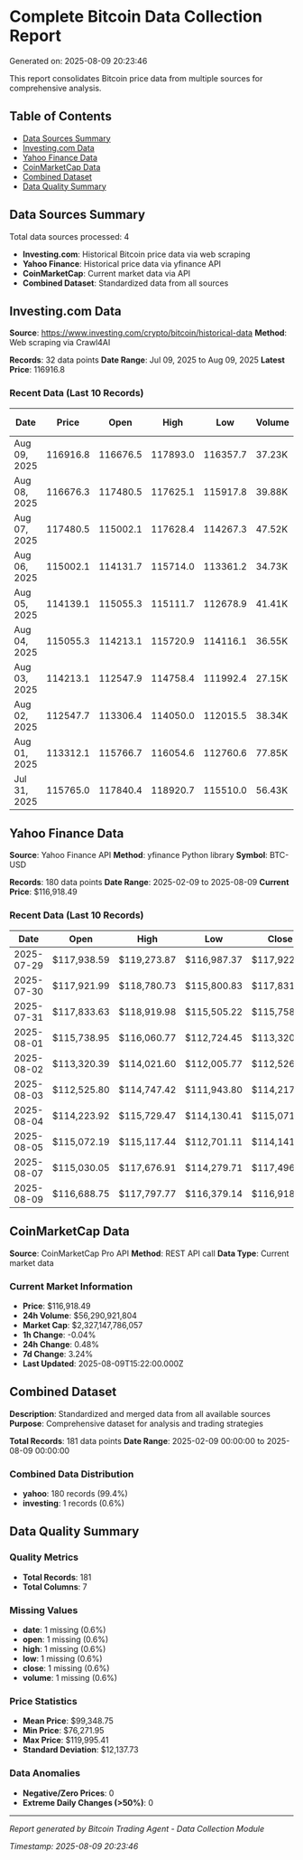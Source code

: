 # Complete Bitcoin Data Collection Report

Generated on: 2025-08-09 20:23:46

This report consolidates Bitcoin price data from multiple sources for comprehensive analysis.

## Table of Contents
- [Data Sources Summary](#data-sources-summary)
- [Investing.com Data](#investingcom-data)
- [Yahoo Finance Data](#yahoo-finance-data)
- [CoinMarketCap Data](#coinmarketcap-data)
- [Combined Dataset](#combined-dataset)
- [Data Quality Summary](#data-quality-summary)

## Data Sources Summary

Total data sources processed: 4

- **Investing.com**: Historical Bitcoin price data via web scraping
- **Yahoo Finance**: Historical price data via yfinance API
- **CoinMarketCap**: Current market data via API
- **Combined Dataset**: Standardized data from all sources

## Investing.com Data

**Source**: https://www.investing.com/crypto/bitcoin/historical-data
**Method**: Web scraping via Crawl4AI

**Records**: 32 data points
**Date Range**: Jul 09, 2025 to Aug 09, 2025
**Latest Price**: 116916.8

### Recent Data (Last 10 Records)

| Date | Price | Open | High | Low | Volume | Change % |
|------|-------|------|------|-----|--------|----------|
| Aug 09, 2025 | 116916.8 | 116676.5 | 117893.0 | 116357.7 | 37.23K | +0.21% |
| Aug 08, 2025 | 116676.3 | 117480.5 | 117625.1 | 115917.8 | 39.88K | -0.68% |
| Aug 07, 2025 | 117480.5 | 115002.1 | 117628.4 | 114267.3 | 47.52K | +2.16% |
| Aug 06, 2025 | 115002.1 | 114131.7 | 115714.0 | 113361.2 | 34.73K | +0.76% |
| Aug 05, 2025 | 114139.1 | 115055.3 | 115111.7 | 112678.9 | 41.41K | -0.80% |
| Aug 04, 2025 | 115055.3 | 114213.1 | 115720.9 | 114116.1 | 36.55K | +0.74% |
| Aug 03, 2025 | 114213.1 | 112547.9 | 114758.4 | 111992.4 | 27.15K | +1.48% |
| Aug 02, 2025 | 112547.7 | 113306.4 | 114050.0 | 112015.5 | 38.34K | -0.67% |
| Aug 01, 2025 | 113312.1 | 115766.7 | 116054.6 | 112760.6 | 77.85K | -2.12% |
| Jul 31, 2025 | 115765.0 | 117840.4 | 118920.7 | 115510.0 | 56.43K | -1.76% |

## Yahoo Finance Data

**Source**: Yahoo Finance API
**Method**: yfinance Python library
**Symbol**: BTC-USD

**Records**: 180 data points
**Date Range**: 2025-02-09 to 2025-08-09
**Current Price**: $116,918.49

### Recent Data (Last 10 Records)

| Date | Open | High | Low | Close | Volume |
|------|------|------|-----|-------|--------|
| 2025-07-29 | $117,938.59 | $119,273.87 | $116,987.37 | $117,922.15 | 68,463,107,433 |
| 2025-07-30 | $117,921.99 | $118,780.73 | $115,800.83 | $117,831.19 | 68,896,148,592 |
| 2025-07-31 | $117,833.63 | $118,919.98 | $115,505.22 | $115,758.20 | 69,370,346,018 |
| 2025-08-01 | $115,738.95 | $116,060.77 | $112,724.45 | $113,320.09 | 91,294,530,181 |
| 2025-08-02 | $113,320.39 | $114,021.60 | $112,005.77 | $112,526.91 | 56,870,866,000 |
| 2025-08-03 | $112,525.80 | $114,747.42 | $111,943.80 | $114,217.67 | 48,099,615,826 |
| 2025-08-04 | $114,223.92 | $115,729.47 | $114,130.41 | $115,071.88 | 35,783,028,986 |
| 2025-08-05 | $115,072.19 | $115,117.44 | $112,701.11 | $114,141.45 | 61,039,182,286 |
| 2025-08-07 | $115,030.05 | $117,676.91 | $114,279.71 | $117,496.90 | 64,051,649,681 |
| 2025-08-09 | $116,688.75 | $117,797.77 | $116,379.14 | $116,918.49 | 56,290,922,496 |

## CoinMarketCap Data

**Source**: CoinMarketCap Pro API
**Method**: REST API call
**Data Type**: Current market data

### Current Market Information

- **Price**: $116,918.49
- **24h Volume**: $56,290,921,804
- **Market Cap**: $2,327,147,786,057
- **1h Change**: -0.04%
- **24h Change**: 0.48%
- **7d Change**: 3.24%
- **Last Updated**: 2025-08-09T15:22:00.000Z

## Combined Dataset

**Description**: Standardized and merged data from all available sources
**Purpose**: Comprehensive dataset for analysis and trading strategies

**Total Records**: 181 data points
**Date Range**: 2025-02-09 00:00:00 to 2025-08-09 00:00:00

### Combined Data Distribution
- **yahoo**: 180 records (99.4%)
- **investing**: 1 records (0.6%)

## Data Quality Summary

### Quality Metrics
- **Total Records**: 181
- **Total Columns**: 7

### Missing Values
- **date**: 1 missing (0.6%)
- **open**: 1 missing (0.6%)
- **high**: 1 missing (0.6%)
- **low**: 1 missing (0.6%)
- **close**: 1 missing (0.6%)
- **volume**: 1 missing (0.6%)

### Price Statistics
- **Mean Price**: $99,348.75
- **Min Price**: $76,271.95
- **Max Price**: $119,995.41
- **Standard Deviation**: $12,137.73

### Data Anomalies
- **Negative/Zero Prices**: 0
- **Extreme Daily Changes (>50%)**: 0

---

*Report generated by Bitcoin Trading Agent - Data Collection Module*

*Timestamp: 2025-08-09 20:23:46*